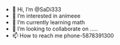 - 👋 Hi, I’m @SaDi333
- 👀 I’m interested in animeee
- 🌱 I’m currently learning math 
- 💞️ I’m looking to collaborate on .....
- 📫 How to reach me phone-5878391300 

<!---
SaDi333/SaDi333 is a ✨ special ✨ repository because its `README.md` (this file) appears on your GitHub profile.
You can click the Preview link to take a look at your changes.
--->
